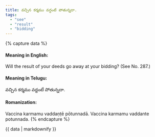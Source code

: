 ```yaml
---
title: వచ్చిన కర్మము వద్దంటే పోతున్నదా.
tags:
  - "see"
  - "result"
  - "bidding"
---
```


{% capture data %}
#### Meaning in English:
Will the result of your deeds go away at your bidding?
(See No. 287.)

#### Meaning in Telugu:
వచ్చిన కర్మము వద్దంటే పోతున్నదా.

#### Romanization:
Vaccina karmamu vaddaṇṭē pōtunnadā.
Vaccina karmamu vaddante potunnada.
{% endcapture %}

{{ data | markdownify }}

